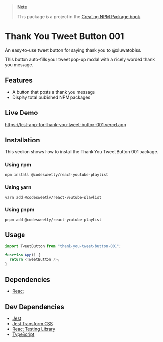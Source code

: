 > **Note**
>
> This package is a project in the [Creating NPM Package book](https://amzn.to/3n5pMHt).

# Thank You Tweet Button 001

An easy-to-use tweet button for saying thank you to @oluwatobiss.

This button auto-fills your tweet pop-up modal with a nicely worded thank you message.

## Features

- A button that posts a thank you message
- Display total published NPM packages

## Live Demo

https://test-app-for-thank-you-tweet-button-001.vercel.app

## Installation

This section shows how to install the Thank You Tweet Button 001 package.

### Using npm

```
npm install @codesweetly/react-youtube-playlist
```

### Using yarn

```
yarn add @codesweetly/react-youtube-playlist
```

### Using pnpm

```
pnpm add @codesweetly/react-youtube-playlist
```

## Usage

```js
import TweetButton from "thank-you-tweet-button-001";

function App() {
  return <TweetButton />;
}
```

## Dependencies

- [React](https://github.com/facebook/react)

## Dev Dependencies

- [Jest](https://github.com/jestjs/jest)
- [Jest Transform CSS](https://github.com/dferber90/jest-transform-css)
- [React Testing Library](https://github.com/testing-library/react-testing-library)
- [TypeScript](https://github.com/Microsoft/TypeScript)
